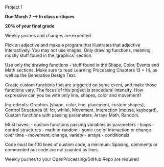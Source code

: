Project 1

**Due March 7 --> In class critiques**

**20% of your final grade**

Weekly pushes and changes are expected

Pick an adjective and make a program that illustrates that adjective interactively. You may not use images.  Only drawing functions, meaning mostly stuff found in the ‘graphics’ section.


Use only the drawing functions - stuff found in the Shape, Color, Events and Math sections. Make sure to read Learning Processing Chapters 13 + 14, as well as the Generative Design Text.

Create custom functions that are triggered on some event, and make those functions vary. The focus of this project is procedural intensity. How expressive can you be with only line, shapes, color and movement?

Ingredients: Graphics (shape, color, line, placement, custom shapes), Control Structures (if, for, while), Movement, Interaction (mouse, keyboard), Custom functions with passing parameters, Arrays Math, Random.

Must haves:
	- custom functions passing variables as parameters
	- loops
	- control structures
	- math or random
	- some use of interaction or change over time
	- movement, change, variety
	- arrays
	- conditionals
	


Code must be 100 lines of custom code, a minimum. Spacing, comments or commented out code are not counted as lines.

Weekly pushes to your OpenProcessing/GitHub Repo are required